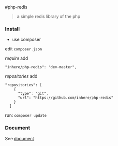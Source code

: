 #php-redis

> a simple redis library of the php

### Install

- use composer

edit `composer.json`

_require_ add

```
"inhere/php-redis": "dev-master",
```

_repositories_ add 

```
"repositories": [
    {
      "type": "git",
      "url": "https://github.com/inhere/php-redis"
    }
  ]
```

run: `composer update`

### Document

See [document](document.md)
